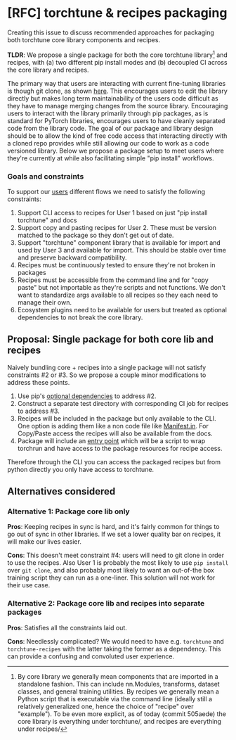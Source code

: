 # [RFC] torchtune & recipes packaging

Creating this issue to discuss recommended approaches for packaging both torchtune core library components and recipes.

**TLDR**: We propose a single package for both the core torchtune library[^1] and recipes, with (a) two different pip install modes and (b) decoupled CI across the core library and recipes.

The primary way that users are interacting with current fine-tuning libraries is though git clone, as shown  [here](https://docs.google.com/document/d/1qP-QW7hDTjRI1AgHNyNTS2i9cZ1g3XmgVCoQW8879cA/edit#heading=h.2qx7miaohxld). This encourages users to edit the library directly but makes long term maintainability of the users code difficult as they have to manage merging changes from the source library. Encouraging users to interact with the library primarily through pip packages, as is standard for PyTorch libraries, encourages users to have cleanly separated code from the library code. The goal of our package and library design should be to allow the kind of free code access that interacting directly with a cloned repo provides while still allowing our code to work as a code versioned library. Below we propose a package setup to meet users where they're currently at while also facilitating simple "pip install" workflows.


### Goals and constraints

To support our [users](https://github.com/pytorch-labs/torchtune/pull/54/files?short_path=dda34b2#diff-dda34b2e50075ce560d9f896ac2834b74c9e851a94f35fdfec031da03efa22c3) different flows we need to satisfy the following constraints:

1) Support CLI access to recipes for User 1 based on just "pip install torchtune" and docs
2) Support copy and pasting recipes for User 2. These must be version matched to the package so they don't get out of date.
3) Support "torchtune" component library that is available for import and used by User 3 and available for import. This should be stable over time and preserve backward compatibility.
4) Recipes must be continuously tested to ensure they're not broken in packages
5) Recipes must be accessible from the command line and for "copy paste" but not importable as they're scripts and not functions. We don't want to standardize args available to all recipes so they each need to manage their own.
6) Ecosystem plugins need to be available for users but treated as optional dependencies to not break the core library.


## Proposal: Single package for both core lib and recipes

Naively bundling core + recipes into a single package will not satisfy constraints #2 or #3. So we propose a couple minor modifications to address these points.

1) Use pip's [optional dependencies](https://setuptools.pypa.io/en/latest/userguide/dependency_management.html#optional-dependencies) to address #2.
2) Construct a separate test directory with corresponding CI job for recipes to address #3.
3) Recipes will be included in the package but only available to the CLI. One option is adding them like a non code file like [Manifest.in](https://python-packaging.readthedocs.io/en/latest/non-code-files.html). For Copy/Paste access the recipes will also be available from the docs.
4) Package will include an [entry point](https://packaging.python.org/en/latest/specifications/entry-points/) which will be a script to wrap torchrun and have access to the package resources for recipe access.

Therefore through the CLI you can access the packaged recipes but from python directly you only have access to torchtune.

## Alternatives considered

### Alternative 1: Package core lib only

**Pros**: Keeping recipes in sync is hard, and it's fairly common for things to go out of sync in other libraries. If we set a lower quality bar on recipes, it will make our lives easier.

**Cons**: This doesn't meet constraint #4: users will need to git clone in order to use the recipes. Also User 1 is probably the most likely to use `pip install` over `git clone`, and also probably most likely to want an out-of-the box training script they can run as a one-liner. This solution will not work for their use case.

### Alternative 2: Package core lib and recipes into separate packages

**Pros**: Satisfies all the constraints laid out.

**Cons**: Needlessly complicated? We would need to have e.g. `torchtune` and `torchtune-recipes` with the latter taking the former as a dependency. This can provide a confusing and convoluted user experience.

[^1]: By core library we generally mean components that are imported in a standalone fashion. This can include nn.Modules, transforms, dataset classes, and general training utilities. By recipes we generally mean a Python script that is executable via the command line (ideally still a relatively generalized one, hence the choice of "recipe" over "example"). To be even more explicit, as of today (commit 505aede) the core library is everything under torchtune/, and recipes are everything under recipes/

